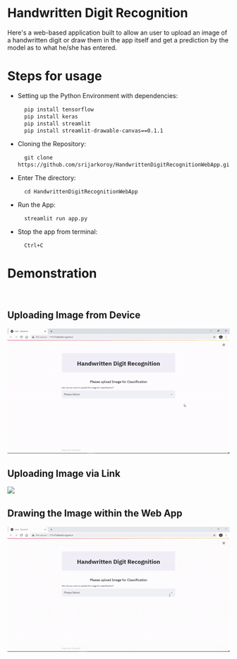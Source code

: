 # Handwritten Digit Recognition

Here's a web-based application built to allow an user to upload an image of a handwritten digit or draw them in the app itself and get a prediction by the model as to what he/she has entered.  

# Steps for usage
- Setting up the Python Environment with dependencies:

        pip install tensorflow
        pip install keras
        pip install streamlit
        pip install streamlit-drawable-canvas==0.1.1

- Cloning the Repository: 

        git clone https://github.com/srijarkoroy/HandwrittenDigitRecognitionWebApp.git
- Enter The directory: 

        cd HandwrittenDigitRecognitionWebApp
- Run the App:

        streamlit run app.py
- Stop the app from terminal:

        Ctrl+C
        
# Demonstration
<br>

## Uploading Image from Device
![](MEDIA/Demo-Device.gif)
<br>

## Uploading Image via Link
![](MEDIA/Upload-Via-Link.gif.gif)
<br>

## Drawing the Image within the Web App
![](MEDIA/Demo-Draw.gif)
